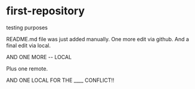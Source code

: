 # first-repository
testing purposes

README.md file was just added manually. One more edit via github. And a final edit via local.

AND ONE MORE -- LOCAL

Plus one remote.

AND ONE LOCAL FOR THE  ____  CONFLICT!!
